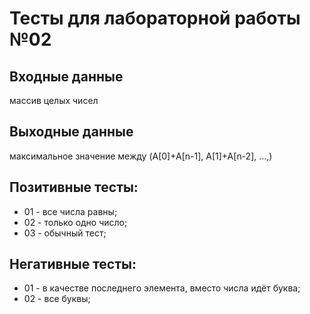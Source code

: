 # Тесты для лабораторной работы №02

## Входные данные
массив целых чисел

## Выходные данные
максимальное значение между (A[0]+A[n-1], A[1]+A[n-2], ...,)

## Позитивные тесты:
- 01 - все числа равны;
- 02 - только одно число;
- 03 - обычный тест;

## Негативные тесты:
- 01 - в качестве последнего элемента, вместо числа идёт буква;
- 02 - все буквы;
